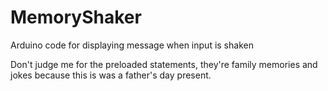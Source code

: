# MemoryShaker
Arduino code for displaying message when input is shaken

Don't judge me for the preloaded statements, they're family memories and jokes because this is was a father's day present.
